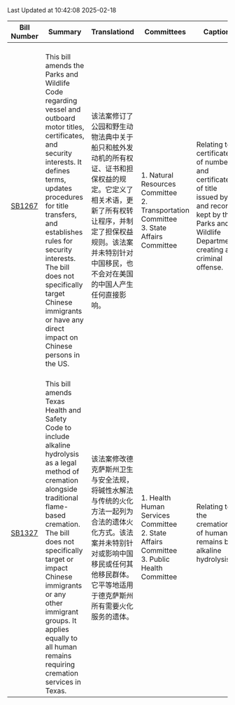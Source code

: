 Last Updated at 10:42:08 2025-02-18

|Bill Number|Summary|Translationd|Committees|Caption|Authors|Last Actiond|
|-|-|-|-|-|-|-|
|[SB1267](https://capitol.texas.gov/BillLookup/History.aspx?LegSess=89R&Bill=SB1267)|<br>This bill amends the Parks and Wildlife Code regarding vessel and outboard motor titles, certificates, and security interests. It defines terms, updates procedures for title transfers, and establishes rules for security interests. The bill does not specifically target Chinese immigrants or have any direct impact on Chinese persons in the US.<br>|<br>该法案修订了公园和野生动物法典中关于船只和舷外发动机的所有权证、证书和担保权益的规定。它定义了相关术语，更新了所有权转让程序，并制定了担保权益规则。该法案并未特别针对中国移民，也不会对在美国的中国人产生任何直接影响。<br>|<br>1. Natural Resources Committee<br>2. Transportation Committee<br>3. State Affairs Committee<br>|Relating to certificates of number and certificates of title issued by and records kept by the Parks and Wildlife Department; creating a criminal offense.|Alvarado|02/13/2025 S Filed|
|[SB1327](https://capitol.texas.gov/BillLookup/History.aspx?LegSess=89R&Bill=SB1327)|<br>This bill amends Texas Health and Safety Code to include alkaline hydrolysis as a legal method of cremation alongside traditional flame-based cremation. The bill does not specifically target or impact Chinese immigrants or any other immigrant groups. It applies equally to all human remains requiring cremation services in Texas.<br>|<br>该法案修改德克萨斯州卫生与安全法规，将碱性水解法与传统的火化方法一起列为合法的遗体火化方式。该法案并未特别针对或影响中国移民或任何其他移民群体。它平等地适用于德克萨斯州所有需要火化服务的遗体。<br>|<br>1. Health  Human Services Committee<br>2. State Affairs Committee<br>3. Public Health Committee<br>|Relating to the cremation of human remains by alkaline hydrolysis.|Johnson|02/14/2025 S Filed|
